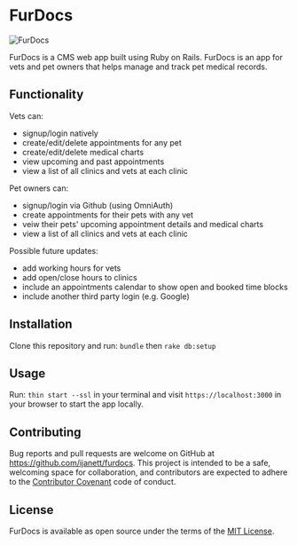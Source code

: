 # FurDocs

![FurDocs](https://drive.google.com/uc?export=view&id=1adiOLJSd_6AtQ3KxCbc5hWGJci3i0q1p)

FurDocs is a CMS web app built using Ruby on Rails. FurDocs is an app for vets and pet owners that helps manage and track pet medical records.

## Functionality 

Vets can:
   - signup/login natively
   - create/edit/delete appointments for any pet
   - create/edit/delete medical charts
   - view upcoming and past appointments
   - view a list of all clinics and vets at each clinic

Pet owners can:
   - signup/login via Github (using OmniAuth)
   - create appointments for their pets with any vet
   - veiw their pets' upcoming appointment details and medical charts
   - view a list of all clinics and vets at each clinic

Possible future updates:
   - add working hours for vets
   - add open/close hours to clinics
   - include an appointments calendar to show open and booked time blocks
   - include another third party login (e.g. Google)

## Installation

Clone this repository and run:
```bundle``` then ```rake db:setup```

## Usage

Run:
```thin start --ssl``` in your terminal and visit ```https://localhost:3000``` in your browser to start the app locally.

## Contributing

Bug reports and pull requests are welcome on GitHub at https://github.com/ijanett/furdocs. This project is intended to be a safe, welcoming space for collaboration, and contributors are expected to adhere to the [Contributor Covenant](http://contributor-covenant.org) code of conduct.

## License

FurDocs is available as open source under the terms of the [MIT License](https://opensource.org/licenses/MIT).
